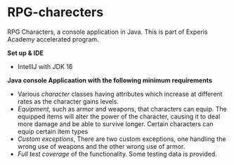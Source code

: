 # RPG-charecters
RPG Characters, a console application in Java. This is part of Experis Academy accelerated program. 

**Set up & IDE**
- IntellIJ with JDK 16

**Java console Applicaation with the following minimum requirements**
- Various *character* classes having attributes which increase at different rates as the character gains levels.
- *Equipment*, such as armor and weapons, that characters can equip. The equipped items will alter the power of the character, causing it to deal more damage and be able to survive longer.
  Certain characters can equip certain item types
- *Custom exceptions*, There are two custom exceptions, one handling the wrong use of weapons and the other wrong use of armor.
- *Full test coverage* of the functionality. Some testing data is provided. 
